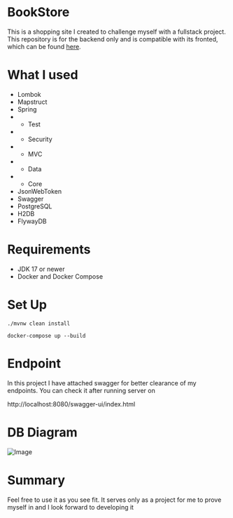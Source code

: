 # BookStore
This is a shopping site I created to challenge myself with a fullstack project. 
This repository is for the backend only and is compatible with its fronted, which can be found
[here](https://github.com/Skinnero/BookShopFrontend).

# What I used
* Lombok
* Mapstruct
* Spring
* * Test
* * Security
* * MVC
* * Data
* * Core
* JsonWebToken
* Swagger
* PostgreSQL
* H2DB
* FlywayDB

# Requirements
* JDK 17 or newer
* Docker and Docker Compose

# Set Up
```shell
./mvnw clean install
```
```shell
docker-compose up --build
```
# Endpoint
In this project I have attached swagger for better clearance of my endpoints.
You can check it after running server on 

http://localhost:8080/swagger-ui/index.html
# DB Diagram
![Image](https://github.com/Skinnero/Codecool-Shop-Backend/blob/main/dbdiagram.png)

# Summary

Feel free to use it as you see fit.
It serves only as a project for me to prove myself in and I look forward to developing it
